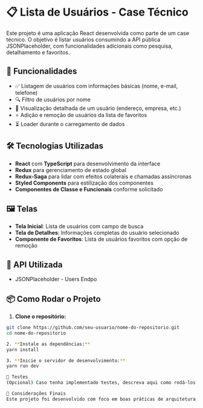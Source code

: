 # 📋 Lista de Usuários - Case Técnico

Este projeto é uma aplicação React desenvolvida como parte de um case técnico. O objetivo é listar usuários consumindo a API pública JSONPlaceholder, com funcionalidades adicionais como pesquisa, detalhamento e favoritos.

## 🚀 Funcionalidades
- ✅ Listagem de usuários com informações básicas (nome, e-mail, telefone)
- 🔍 Filtro de usuários por nome
- 👤 Visualização detalhada de um usuário (endereço, empresa, etc.)
- ⭐ Adição e remoção de usuários da lista de favoritos
- ⏳ Loader durante o carregamento de dados

## 🛠️ Tecnologias Utilizadas
- **React** com **TypeScript** para desenvolvimento da interface
- **Redux** para gerenciamento de estado global
- **Redux-Saga** para lidar com efeitos colaterais e chamadas assíncronas
- **Styled Components** para estilização dos componentes
- **Componentes de Classe e Funcionais** conforme solicitado

## 🖼️ Telas
- **Tela Inicial**: Lista de usuários com campo de busca
- **Tela de Detalhes**: Informações completas do usuário selecionado
- **Componente de Favoritos**: Lista de usuários favoritos com opção de remoção

## 🔗 API Utilizada
- JSONPlaceholder - Users Endpo

## 📦 Como Rodar o Projeto
1. **Clone o repositório:**
```bash
git clone https://github.com/seu-usuario/nome-do-repositorio.git
cd nome-do-repositorio

2. **Instale as dependências:**
yarn install

3. **Inicie o servidor de desenvolvimento:**
yarn run dev

🧪 Testes
(Opcional) Caso tenha implementado testes, descreva aqui como rodá-los.

📄 Considerações Finais
Este projeto foi desenvolvido com foco em boas práticas de arquitetura, separação de responsabilidades, uso adequado de Redux e Redux-Saga, e estilização com Styled Components. A estrutura foi pensada para ser escalável e de fácil manutenção.